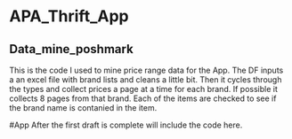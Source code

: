# APA_Thrift_App

## Data_mine_poshmark
This is the code I used to mine price range data for the App. The DF inputs a an excel file with brand lists 
and cleans a little bit. Then it cycles through the types and collect prices a page at a time for each brand.
If possible it collects 8 pages from that brand. Each of the items are checked to see if the brand name is 
contanied in the item. 

#App
After the first draft is complete will include the code here.
